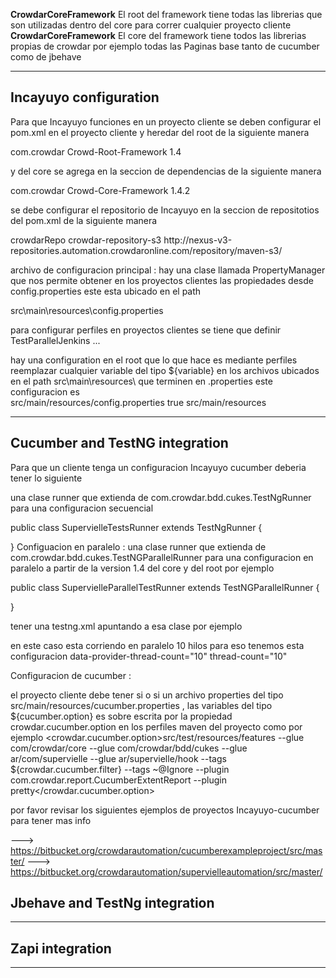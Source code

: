 **CrowdarCoreFramework**
El root del framework tiene todas las librerias que son utilizadas dentro del core para correr cualquier proyecto cliente
**CrowdarCoreFramework**
El core del framework tiene todos las librerias propias de crowdar por ejemplo todas las Paginas base tanto de cucumber como de jbehave

---

## Incayuyo configuration
Para que Incayuyo funciones en un proyecto cliente se deben configurar el pom.xml en el proyecto cliente y  heredar del root de la siguiente manera

<parent>
        <groupId>com.crowdar</groupId>
        <artifactId>Crowd-Root-Framework</artifactId>
        <version>1.4</version>
</parent>


y del core se agrega en la seccion de dependencias de la siguiente manera 

<dependency>
            <groupId>com.crowdar</groupId>
            <artifactId>Crowd-Core-Framework</artifactId>
            <version>1.4.2</version>
</dependency>

se debe configurar el repositorio de Incayuyo en la seccion de repositotios del pom.xml de la siguiente manera

<repository>
           <id>crowdarRepo</id>
           <name>crowdar-repository-s3</name>
           <url>http://nexus-v3-repositories.automation.crowdaronline.com/repository/maven-s3/</url>
</repository>

archivo de configuracion principal : hay una clase llamada PropertyManager que nos permite obtener en los proyectos clientes
las propiedades desde config.properties este esta ubicado en el path

src\main\resources\config.properties 

para configurar perfiles en proyectos clientes se tiene que definir 
<profiles>
 <profile>
            <id>TestParallelJenkins</id>
            <activation>
            </activation>
            <properties>
         ...
            </properties>
        </profile>
</profiles>

hay una configuration en el root que lo que hace es mediante perfiles reemplazar cualquier variable del tipo ${variable} en los archivos ubicados
en el path src\main\resources\ que terminen en .properties este configuracion es 
  <filters>            
       <filter>src/main/resources/config.properties</filter>
  </filters>
  <resources>
       <resource>
           <filtering>true</filtering>
           <directory>src/main/resources</directory>
       </resource>
  </resources>


---
## Cucumber and TestNG integration
Para que un cliente tenga un configuracion Incayuyo cucumber deberia  tener lo siguiente 

una clase runner que extienda de com.crowdar.bdd.cukes.TestNgRunner para una configuracion secuencial 

public class SupervielleTestsRunner extends TestNgRunner {
	
}
Configuacion en paralelo :
una clase runner que extienda de com.crowdar.bdd.cukes.TestNGParallelRunner para una configuracion en paralelo a partir de la version 1.4 del core y del root
por ejemplo 

public class SupervielleParallelTestRunner extends TestNGParallelRunner {

}

tener una testng.xml apuntando a esa clase por ejemplo 

<suite name="BDD Test Suite" verbose="1" parallel="methods" data-provider-thread-count="10" thread-count="10" configfailurepolicy="continue">
    <test name="Test 1" annotations="JDK" preserve-order="true">
        <classes>
            <class name="SupervielleParallelTestRunner"/>
        </classes>
    </test>
</suite>

en este caso esta corriendo en paralelo  10 hilos para eso tenemos esta configuracion 
data-provider-thread-count="10" thread-count="10"

Configuracion de cucumber :

 el proyecto cliente debe tener si o si un archivo properties del tipo 
 src/main/resources/cucumber.properties , las variables del tipo ${cucumber.option} es sobre escrita por la propiedad crowdar.cucumber.option en los perfiles 
 maven del proyecto como por ejemplo 
<crowdar.cucumber.option>src/test/resources/features --glue com/crowdar/core --glue com/crowdar/bdd/cukes --glue ar/com/supervielle --glue ar/supervielle/hook --tags ${crowdar.cucumber.filter} --tags ~@Ignore --plugin com.crowdar.report.CucumberExtentReport  --plugin pretty</crowdar.cucumber.option>
 

por favor revisar los siguientes ejemplos de proyectos Incayuyo-cucumber para tener mas info

---> https://bitbucket.org/crowdarautomation/cucumberexampleproject/src/master/
---> https://bitbucket.org/crowdarautomation/supervielleautomation/src/master/

## Jbehave and TestNg integration


---

## Zapi integration


---




